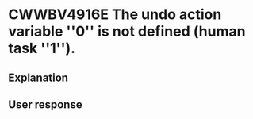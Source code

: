 # CWWBV4916E The undo action variable ''0'' is not defined (human task ''1'').

## Explanation

## User response